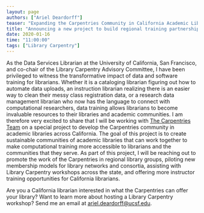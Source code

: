 ```yaml
---
layout: page
authors: ["Ariel Deardorff"]
teaser: "Expanding the Carpentries Community in California Academic Libraries"
title: "Announcing a new project to build regional training partnerships"
date: 2020-01-16
time: "11:00:00"
tags: ["Library Carpentry"]
---
```


As the Data Services Librarian at the University of California, San Francisco, and co-chair of the Library Carpentry Advisory Committee, I have been privileged to witness the transformative impact of data and software training for librarians. Whether it is a cataloging librarian figuring out how to automate data uploads, an instruction librarian realizing there is an easier way to clean their messy class registration data, or a research data management librarian who now has the language to connect with computational researchers, data training allows librarians to become invaluable resources to their libraries and academic communities. I am therefore very excited to share that I will be working with [The Carpentries Team](https://carpentries.org/team/) on a special project to develop the Carpentries community in academic libraries across California. The goal of this project is to create sustainable communities of academic libraries that can work together to make computational training more accessible to librarians and the communities that they serve. As part of this project, I will be reaching out to promote the work of the Carpentries in regional library groups, piloting new membership models for library networks and consortia, assisting with Library Carpentry workshops across the state, and offering more instructor training opportunities for California librarians. 

Are you a California librarian interested in what the Carpentries can offer your library? Want to learn more about hosting a Library Carpentry workshop? Send me an email at ariel.deardorff@ucsf.edu. 
